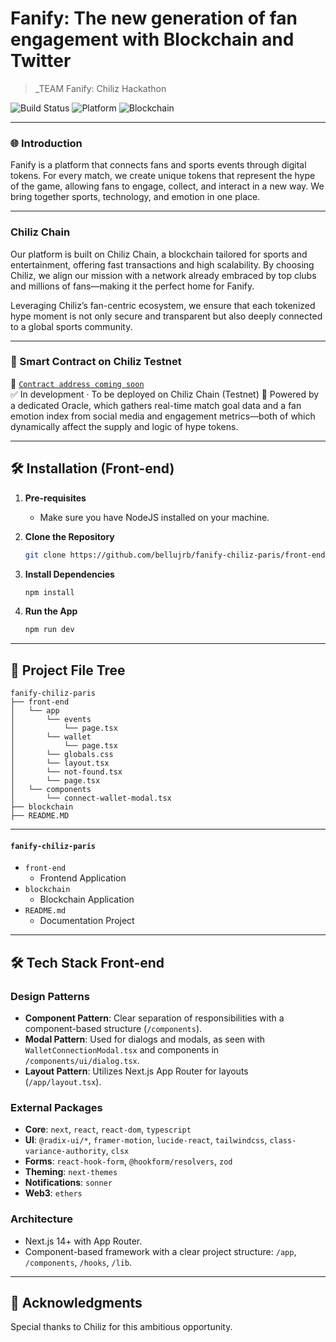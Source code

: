# Fanify: The new generation of fan engagement with Blockchain and Twitter

> _TEAM Fanify: Chiliz Hackathon 

![Build Status](https://img.shields.io/badge/Build-Passing-brightgreen)
![Platform](https://img.shields.io/badge/Platform-Web-blue)
![Blockchain](https://img.shields.io/badge/Blockchain-Chiliz-red)

---

### 🌐 Introduction

Fanify is a platform that connects fans and sports events through digital tokens. For every match, we create unique tokens that represent the hype of the game, allowing fans to engage, collect, and interact in a new way. We bring together sports, technology, and emotion in one place.

---

### Chiliz Chain

Our platform is built on Chiliz Chain, a blockchain tailored for sports and entertainment, offering fast transactions and high scalability. By choosing Chiliz, we align our mission with a network already embraced by top clubs and millions of fans—making it the perfect home for Fanify.

Leveraging Chiliz’s fan-centric ecosystem, we ensure that each tokenized hype moment is not only secure and transparent but also deeply connected to a global sports community.

--- 

### 🔗 Smart Contract on Chiliz Testnet

📄 [`Contract address coming soon`](https://chiliz.com)  
✅ In development · To be deployed on Chiliz Chain (Testnet) 
🔐 Powered by a dedicated Oracle, which gathers real-time match goal data and a fan emotion index from social media and engagement metrics—both of which dynamically affect the supply and logic of hype tokens.

---

## 🛠 Installation (Front-end)

1. **Pre-requisites**
    - Make sure you have NodeJS installed on your machine.

2. **Clone the Repository**

    ```bash
    git clone https://github.com/bellujrb/fanify-chiliz-paris/front-end
    ```

3. **Install Dependencies**

    ```bash
    npm install
    ```

4. **Run the App**

    ```bash
    npm run dev
    ```

---

## 📂 Project File Tree
    
```
fanify-chiliz-paris
├── front-end
│   └── app
│       └── events
│           └── page.tsx
│       └── wallet
│           └── page.tsx
│       └── globals.css
│       └── layout.tsx
│       └── not-found.tsx
│       └── page.tsx
│   └── components
│       └── connect-wallet-modal.tsx
├── blockchain
├── README.MD
```
---

#### `fanify-chiliz-paris`

- `front-end`
    - Frontend Application
- `blockchain`
    - Blockchain Application
- `README.md`
    - Documentation Project

---

## 🛠 Tech Stack Front-end

### Design Patterns
- **Component Pattern**: Clear separation of responsibilities with a component-based structure (`/components`).
- **Modal Pattern**: Used for dialogs and modals, as seen with `WalletConnectionModal.tsx` and components in `/components/ui/dialog.tsx`.
- **Layout Pattern**: Utilizes Next.js App Router for layouts (`/app/layout.tsx`).

### External Packages
- **Core**: `next`, `react`, `react-dom`, `typescript`
- **UI**: `@radix-ui/*`, `framer-motion`, `lucide-react`, `tailwindcss`, `class-variance-authority`, `clsx`
- **Forms**: `react-hook-form`, `@hookform/resolvers`, `zod`
- **Theming**: `next-themes`
- **Notifications**: `sonner`
- **Web3**: `ethers`

### Architecture
- Next.js 14+ with App Router.
- Component-based framework with a clear project structure: `/app`, `/components`, `/hooks`, `/lib`.

---

## 🙏 Acknowledgments

Special thanks to Chiliz for this ambitious opportunity.
